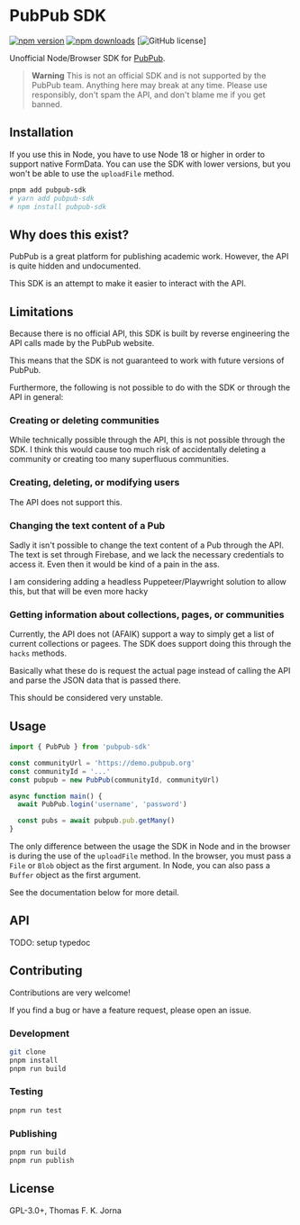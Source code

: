 # PubPub SDK

[![npm version](https://img.shields.io/npm/v/pubpub-sdk.svg)](https://www.npmjs.com/package/pubpub-sdk)
[![npm downloads](https://img.shields.io/npm/dm/pubpub-sdk.svg)](https://www.npmjs.com/package/pubpub-sdk)
[![GitHub license](https://img.shields.io/github/license/tfkj/pubpub-sdk)]

Unofficial Node/Browser SDK for [PubPub](https://pubpub.org/).

> **Warning**
> This is not an official SDK and is not supported by the PubPub team.
> Anything here may break at any time.
> Please use responsibly, don't spam the API, and don't blame me if you get banned.

## Installation

If you use this in Node, you have to use Node 18 or higher in order to support native FormData.
You can use the SDK with lower versions, but you won't be able to use the `uploadFile` method.

```bash
pnpm add pubpub-sdk
# yarn add pubpub-sdk
# npm install pubpub-sdk
```

## Why does this exist?

PubPub is a great platform for publishing academic work.
However, the API is quite hidden and undocumented.

This SDK is an attempt to make it easier to interact with the API.

## Limitations

Because there is no official API, this SDK is built by reverse engineering the API calls made by the PubPub website.

This means that the SDK is not guaranteed to work with future versions of PubPub.

Furthermore, the following is not possible to do with the SDK or through the API in general:

### Creating or deleting communities

While technically possible through the API, this is not possible through the SDK.
I think this would cause too much risk of accidentally deleting a community or creating too many superfluous communities.

### Creating, deleting, or modifying users

The API does not support this.

### Changing the text content of a Pub

Sadly it isn't possible to change the text content of a Pub through the API.
The text is set through Firebase, and we lack the necessary credentials to access it.
Even then it would be kind of a pain in the ass.

I am considering adding a headless Puppeteer/Playwright solution to allow this, but that will be even more hacky

### Getting information about collections, pages, or communities

Currently, the API does not (AFAIK) support a way to simply get a list of current collections or pagees.
The SDK does support doing this through the `hacks` methods.

Basically what these do is request the actual page instead of calling the API and parse the JSON data that is passed there.

This should be considered very unstable.

## Usage

```js
import { PubPub } from 'pubpub-sdk'

const communityUrl = 'https://demo.pubpub.org'
const communityId = '...'
const pubpub = new PubPub(communityId, communityUrl)

async function main() {
  await PubPub.login('username', 'password')

  const pubs = await pubpub.pub.getMany()
}
```

The only difference between the usage the SDK in Node and in the browser is during the use of the `uploadFile` method.
In the browser, you must pass a `File` or `Blob` object as the first argument.
In Node, you can also pass a `Buffer` object as the first argument.

See the documentation below for more detail.

## API

TODO: setup typedoc

## Contributing

Contributions are very welcome!

If you find a bug or have a feature request, please open an issue.

### Development

```bash
git clone
pnpm install
pnpm run build
```

### Testing

```bash
pnpm run test
```

### Publishing

```bash
pnpm run build
pnpm run publish
```

## License

GPL-3.0+, Thomas F. K. Jorna
